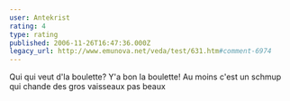 ```yaml
---
user: Antekrist
rating: 4
type: rating
published: 2006-11-26T16:47:36.000Z
legacy_url: http://www.emunova.net/veda/test/631.htm#comment-6974
---
```

Qui qui veut d'la boulette? Y'a bon la boulette!
Au moins c'est un schmup qui chande des gros vaisseaux pas beaux